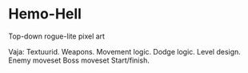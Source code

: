 # Hemo-Hell
Top-down rogue-lite pixel art

Vaja:
Textuurid.
Weapons.
Movement logic.
Dodge logic.
Level design.
Enemy moveset
Boss moveset
Start/finish.
